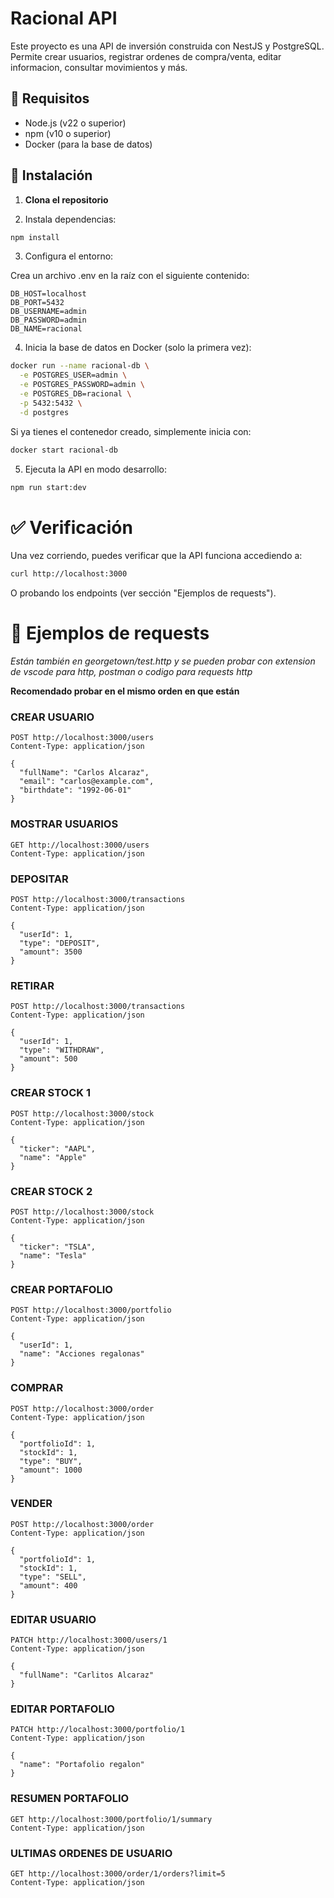 # Racional API

Este proyecto es una API de inversión construida con NestJS y PostgreSQL. Permite crear usuarios, registrar ordenes de compra/venta, editar informacion, consultar movimientos y más.

## 🚀 Requisitos

- Node.js (v22 o superior)
- npm (v10 o superior)
- Docker (para la base de datos)

## 🔧 Instalación

1. **Clona el repositorio**


2. Instala dependencias:

```bash
npm install
```

3. Configura el entorno:

Crea un archivo .env en la raíz con el siguiente contenido:

```env
DB_HOST=localhost
DB_PORT=5432
DB_USERNAME=admin
DB_PASSWORD=admin
DB_NAME=racional
```

4. Inicia la base de datos en Docker (solo la primera vez):

```bash
docker run --name racional-db \
  -e POSTGRES_USER=admin \
  -e POSTGRES_PASSWORD=admin \
  -e POSTGRES_DB=racional \
  -p 5432:5432 \
  -d postgres
```

Si ya tienes el contenedor creado, simplemente inicia con:

```bash
docker start racional-db
```

5. Ejecuta la API en modo desarrollo:

```bash
npm run start:dev
```

# ✅ Verificación

Una vez corriendo, puedes verificar que la API funciona accediendo a:

```bash
curl http://localhost:3000
```

O probando los endpoints (ver sección "Ejemplos de requests").

# 🧪 Ejemplos de requests 

*Están también en georgetown/test.http y se pueden probar con extension de vscode para http, postman o codigo para requests http*

**Recomendado probar en el mismo orden en que están**

### CREAR USUARIO

```http
POST http://localhost:3000/users
Content-Type: application/json

{
  "fullName": "Carlos Alcaraz",
  "email": "carlos@example.com",
  "birthdate": "1992-06-01"
}
```

### MOSTRAR USUARIOS

```http
GET http://localhost:3000/users
Content-Type: application/json
```


### DEPOSITAR

```http
POST http://localhost:3000/transactions
Content-Type: application/json

{
  "userId": 1,
  "type": "DEPOSIT",
  "amount": 3500
}
```

### RETIRAR

```http
POST http://localhost:3000/transactions
Content-Type: application/json

{
  "userId": 1,
  "type": "WITHDRAW",
  "amount": 500
}
```

### CREAR STOCK 1

```htpp
POST http://localhost:3000/stock
Content-Type: application/json

{
  "ticker": "AAPL",
  "name": "Apple"
}
```

### CREAR STOCK 2

```http
POST http://localhost:3000/stock
Content-Type: application/json

{
  "ticker": "TSLA",
  "name": "Tesla"
}
```

### CREAR PORTAFOLIO

```http
POST http://localhost:3000/portfolio
Content-Type: application/json

{
  "userId": 1,
  "name": "Acciones regalonas"
}
```

### COMPRAR

```http
POST http://localhost:3000/order
Content-Type: application/json

{
  "portfolioId": 1,
  "stockId": 1,
  "type": "BUY",
  "amount": 1000
}
```

### VENDER

```http
POST http://localhost:3000/order
Content-Type: application/json

{
  "portfolioId": 1,
  "stockId": 1,
  "type": "SELL",
  "amount": 400
}
```

### EDITAR USUARIO

```http
PATCH http://localhost:3000/users/1
Content-Type: application/json

{
  "fullName": "Carlitos Alcaraz"
}
```

### EDITAR PORTAFOLIO

```http
PATCH http://localhost:3000/portfolio/1
Content-Type: application/json

{
  "name": "Portafolio regalon"
}
```

### RESUMEN PORTAFOLIO

```http
GET http://localhost:3000/portfolio/1/summary
Content-Type: application/json
```

### ULTIMAS ORDENES DE USUARIO

```http
GET http://localhost:3000/order/1/orders?limit=5
Content-Type: application/json
```
